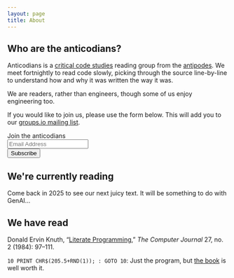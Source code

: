 ```yaml
---
layout: page
title: About
---
```


## Who are the anticodians?

Anticodians is a [critical code studies](https://criticalcodestudies.com/) reading group from the [antipodes](https://en.wikipedia.org/wiki/Antipodes). We meet fortnightly to read code slowly, picking through the source line-by-line to understand how and why it was written the way it was.

We are readers, rather than engineers, though some of us enjoy engineering too.

If you would like to join us, please use the form below. This will add you to our [groups.io mailing list](https://groups.io/g/anticodians).

  <div id="groupsio_unstyled_embed_signup">
        <form action="https://groups.io/g/anticodians/signup?u=560688817027917486" method="post" id="groupsio-embedded-subscribe-form" name="groupsio-embedded-subscribe-form" target="_blank">
          <div id="groupsio_unstyled_embed_signup_scroll">
            <label for="email" id="unstyletemplateformtitle">Join the anticodians</label>
            <br>
            <input type="email" value="" name="email" class="email" id="email" placeholder="Email Address" required="">
            <!-- real people should not fill this in and expect good things - do not remove this or risk form bot signups-->
            <div style="position: absolute; left: -5000px;" aria-hidden="true">
              <input type="text" name="b_560688817027917486" tabindex="-1" value="">
            </div>
            <div id="templatearchives"></div>
            <input type="submit" value="Subscribe" name="subscribe" id="groupsio-embedded-subscribe" class="button">
          </div>
        </form>
      </div>
 

## We're currently reading

Come back in 2025 to see our next juicy text. It will be something to do with GenAI...

## We have read

Donald Ervin Knuth, “[Literate Programming](https://academic.oup.com/comjnl/article-pdf/27/2/97/981657/270097.pdf),” *The Computer Journal* 27, no. 2 (1984): 97–111.

`10 PRINT CHR$(205.5+RND(1)); : GOTO 10`: Just the program, but [the book](https://10print.org) is well worth it.


